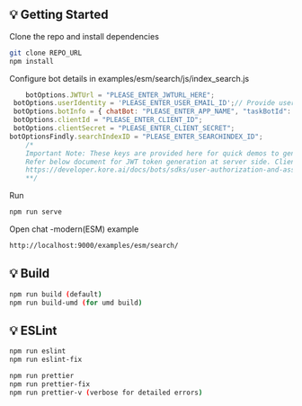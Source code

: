 ## 💡 Getting Started

Clone the repo and install dependencies

```bash
git clone REPO_URL
npm install
```

Configure bot details in examples/esm/search/js/index_search.js

```js
    botOptions.JWTUrl = "PLEASE_ENTER_JWTURL_HERE";
 botOptions.userIdentity = 'PLEASE_ENTER_USER_EMAIL_ID';// Provide users email id here
 botOptions.botInfo = { chatBot: "PLEASE_ENTER_APP_NAME", "taskBotId": "PLEASE_ENTER_APP_ID" }; // APP name is case sensitive
 botOptions.clientId = "PLEASE_ENTER_CLIENT_ID";
 botOptions.clientSecret = "PLEASE_ENTER_CLIENT_SECRET";
botOptionsFindly.searchIndexID = "PLEASE_ENTER_SEARCHINDEX_ID";
    /* 
    Important Note: These keys are provided here for quick demos to generate JWT token at client side but not for Production environment.
    Refer below document for JWT token generation at server side. Client Id and Client secret should maintained at server end.
    https://developer.kore.ai/docs/bots/sdks/user-authorization-and-assertion/
    **/

```

Run

```bash
npm run serve
```

Open chat -modern(ESM) example

```bash
http://localhost:9000/examples/esm/search/
```



## 💡 Build

```bash
npm run build (default)
npm run build-umd (for umd build)
```

## 💡 ESLint

```bash
npm run eslint
npm run eslint-fix

npm run prettier
npm run prettier-fix
npm run prettier-v (verbose for detailed errors) 

```

